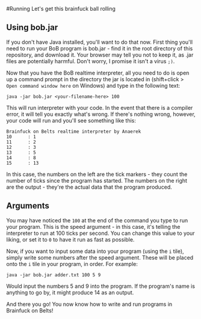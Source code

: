 #Running
Let's get this brainfuck ball rolling

## Using bob.jar
If you don't have Java installed, you'll want to do that now. First thing you'll need to run your BoB program is bob.jar - find it in the root directory of this repository, and download it. Your browser may tell you not to keep it, as .jar files are potentially harmful. Don't worry, I promise it isn't a virus `;)`.

Now that you have the BoB realtime interpreter, all you need to do is open up a command prompt in the directory the jar is located in (shift+click > `Open command window here` on Windows) and type in the following text:
```
java -jar bob.jar <your-filename-here> 100
```
This will run interpreter with your code. In the event that there is a compiler error, it will tell you exactly what's wrong. If there's nothing wrong, however, your code will run and you'll see something like this:
```
Brainfuck on Belts realtime interpreter by Anaerek
10      : 1
11      : 2
12      : 3
13      : 5
14      : 8
15      : 13
```
In this case, the numbers on the left are the tick markers - they count the number of ticks since the program has started. The numbers on the right are the output - they're the actual data that the program produced.

## Arguments
You may have noticed the `100` at the end of the command you type to run your program. This is the speed argument - in this case, it's telling the interpreter to run at 100 ticks per second. You can change this value to your liking, or set it to `0` to have it run as fast as possible.

Now, if you want to input some data into your program (using the `i` tile), simply write some numbers after the speed argument. These will be placed onto the `i` tile in your program, in order. For example:
```
java -jar bob.jar adder.txt 100 5 9
```
Would input the numbers 5 and 9 into the program. If the program's name is anything to go by, it might produce 14 as an output.

And there you go! You now know how to write and run programs in Brainfuck on Belts!

